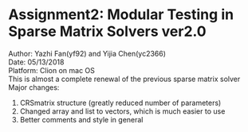 # Assignment2: Modular Testing in Sparse Matrix Solvers ver2.0 <br />
Author: Yazhi Fan(yf92) and Yijia Chen(yc2366) <br />
Date: 05/13/2018 <br />
Platform: Clion on mac OS <br />
This is almost a complete renewal of the previous sparse matrix solver <br />
Major changes: <br />
1. CRSmatrix structure (greatly reduced number of parameters) <br />
2. Changed array and list to vectors, which is much easier to use <br />
3. Better comments and style in general